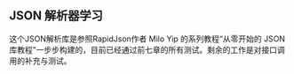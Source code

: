 ## JSON 解析器学习
这个JSON解析库是参照RapidJson作者 Milo Yip 的系列教程“从零开始的 JSON 库教程”一步步构建的，目前已经通过前七章的所有测试。剩余的工作是对接口调用的补充与测试。
